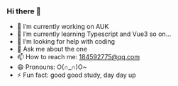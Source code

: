 ### Hi there 👋

- 🔭 I’m currently working on AUK
- 🌱 I’m currently learning Typescript and Vue3 so on...
- 🤔 I’m looking for help with coding
- 💬 Ask me about the one
- 📫 How to reach me: 184592775@qq.com
- 😄 Pronouns: O(∩_∩)O~
- ⚡ Fun fact: good good study, day day up

